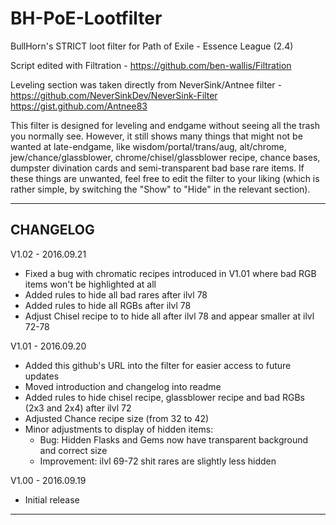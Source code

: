 # BH-PoE-Lootfilter

BullHorn's STRICT loot filter for Path of Exile - Essence League (2.4)

Script edited with Filtration - https://github.com/ben-wallis/Filtration
 
Leveling section was taken directly from NeverSink/Antnee filter - https://github.com/NeverSinkDev/NeverSink-Filter https://gist.github.com/Antnee83

This filter is designed for leveling and endgame without seeing all the trash you normally see. However, it still shows many things that might not be wanted at late-endgame, like wisdom/portal/trans/aug, alt/chrome, jew/chance/glassblower, chrome/chisel/glassblower recipe, chance bases, dumpster divination cards and semi-transparent bad base rare items.
If these things are unwanted, feel free to edit the filter to your liking (which is rather simple, by switching the "Show" to "Hide" in the relevant section).

---
CHANGELOG
---

V1.02 - 2016.09.21
* Fixed a bug with chromatic recipes introduced in V1.01 where bad RGB items won't be highlighted at all
* Added rules to hide all bad rares after ilvl 78
* Added rules to hide all RGBs after ilvl 78
* Adjust Chisel recipe to to hide all after ilvl 78 and appear smaller at ilvl 72-78

V1.01 - 2016.09.20
* Added this github's URL into the filter for easier access to future updates
* Moved introduction and changelog into readme
* Added rules to hide chisel recipe, glassblower recipe and bad RGBs (2x3 and 2x4) after ilvl 72
* Adjusted Chance recipe size (from 32 to 42)
* Minor adjustments to display of hidden items: 
   * Bug: Hidden Flasks and Gems now have transparent background and correct size
   * Improvement: ilvl 69-72 shit rares are slightly less hidden

V1.00 - 2016.09.19
* Initial release

---
